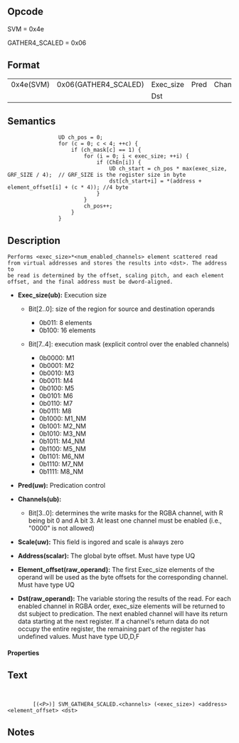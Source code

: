  

## Opcode

  SVM = 0x4e

  GATHER4_SCALED = 0x06

## Format

| | | | | | | |
| --- | --- | --- | --- | --- | --- | --- |
| 0x4e(SVM) | 0x06(GATHER4_SCALED) | Exec_size | Pred | Channels | Scale | Address | Element_offset |
|           |                      | Dst       |      |          |       |         |                |


## Semantics




                    UD ch_pos = 0;
                    for (c = 0; c < 4; ++c) {
                        if (ch_mask[c] == 1) {
                            for (i = 0; i < exec_size; ++i) {
                                if (ChEn[i]) {
                                    UD ch_start = ch_pos * max(exec_size, GRF_SIZE / 4);  // GRF_SIZE is the register size in byte
                                    dst[ch_start+i] = *(address + element_offset[i] + (c * 4)); //4 byte
                                }
                            }
                            ch_pos++;
                        }
                    }

## Description



    Performs <exec_size>*<num_enabled_channels> element scattered read
    from virtual addresses and stores the results into <dst>. The address to
    be read is determined by the offset, scaling pitch, and each element
    offset, and the final address must be dword-aligned.

- **Exec_size(ub):** Execution size
 
  - Bit[2..0]: size of the region for source and destination operands
 
    - 0b011:  8 elements 
    - 0b100:  16 elements 
  - Bit[7..4]: execution mask (explicit control over the enabled channels)
 
    - 0b0000:  M1 
    - 0b0001:  M2 
    - 0b0010:  M3 
    - 0b0011:  M4 
    - 0b0100:  M5 
    - 0b0101:  M6 
    - 0b0110:  M7 
    - 0b0111:  M8 
    - 0b1000:  M1_NM 
    - 0b1001:  M2_NM 
    - 0b1010:  M3_NM 
    - 0b1011:  M4_NM 
    - 0b1100:  M5_NM 
    - 0b1101:  M6_NM 
    - 0b1110:  M7_NM 
    - 0b1111:  M8_NM
- **Pred(uw):** Predication control

- **Channels(ub):** 
 
  - Bit[3..0]: determines the write masks for the RGBA channel, with R being bit 0 and A bit 3. At least one channel must be enabled (i.e., "0000" is not allowed)

- **Scale(uw):** This field is ingored and scale is always zero

- **Address(scalar):** The global byte offset. Must have type UQ

- **Element_offset(raw_operand):** The first Exec_size elements of the operand will be used as the byte offsets for the corresponding channel. Must have type UQ

- **Dst(raw_operand):** The variable storing the results of the read. For each enabled channel in RGBA order, exec_size elements will be returned to dst subject to predication. The next enabled channel will have its return data starting at the next register. If a channel's return data do not occupy the entire register, the remaining part of the register has undefined values. Must have type UD,D,F

#### Properties


## Text
```
    

		[(<P>)] SVM_GATHER4_SCALED.<channels> (<exec_size>) <address> <element_offset> <dst>
```



## Notes


